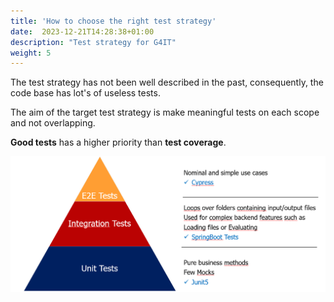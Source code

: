 ```yaml
---
title: 'How to choose the right test strategy'
date:  2023-12-21T14:28:38+01:00
description: "Test strategy for G4IT"
weight: 5
---
```


The test strategy has not been well described in the past, consequently, the code base has lot's of useless tests.

The aim of the target test strategy is make meaningful tests on each scope and not overlapping.

__Good tests__ has a higher priority than __test coverage__.

![img.png](img.png)
